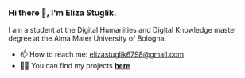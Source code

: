 ### Hi there 👋, I'm Eliza Stuglik.
I am a student at the Digital Humanities and Digital Knowledge master degree at the Alma Mater University of Bologna. 

- 📫 How to reach me: elizastuglik6798@gmail.com
- 👨‍💻 You can find my projects **[here](https://github.com/elizastuglik/MyPortfolio)**

<!--
**elizastuglik/ElizaStuglik** is a ✨ _special_ ✨ repository because its `README.md` (this file) appears on your GitHub profile.

Here are some ideas to get you started:

- 🔭 I’m currently working on ...
- 🌱 I’m currently learning ...
- 👯 I’m looking to collaborate on ...
- 🤔 I’m looking for help with ...
- 💬 Ask me about ...
- 📫 How to reach me: ...
- 😄 Pronouns: ...
- ⚡ Fun fact: ...
-->
